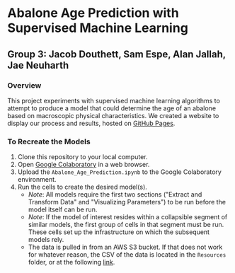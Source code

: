 # Abalone Age Prediction with Supervised Machine Learning

## Group 3: Jacob Douthett, Sam Espe, Alan Jallah, Jae Neuharth

### Overview
This project experiments with supervised machine learning algorithms to attempt to produce a model that could determine the age of an abalone based on macroscopic physical characteristics. We created a website to display our process and results, hosted on [GitHub Pages](https://d0rtilla.github.io/AbaloneAgePredictionProject/).

### To Recreate the Models
1. Clone this repository to your local computer.
1. Open [Google Colaboratory](http://colab.research.google.com) in a web browser.
1. Upload the `Abalone_Age_Prediction.ipynb` to the Google Colaboratory environment.
1. Run the cells to create the desired model(s).
    - *Note*: All models require the first two sections ("Extract and Transform Data" and "Visualizing Parameters") to be run before the model itself can be run.
    - *Note*: If the model of interest resides within a collapsible segment of similar models, the first group of cells in that segment must be run. These cells set up the infrastructure on which the subsequent models rely.
    - The data is pulled in from an AWS S3 bucket. If that does not work for whatever reason, the CSV of the data is located in the `Resources` folder, or at the following [link](https://archive.ics.uci.edu/ml/datasets/Abalone).